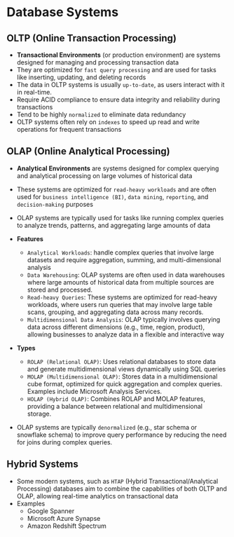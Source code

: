 # Database Systems

## OLTP (Online Transaction Processing)

- **Transactional Environments** (or production environment) are systems designed for managing and processing transaction data
- They are optimized for `fast query processing` and are used for tasks like inserting, updating, and deleting records
- The data in OLTP systems is usually `up-to-date`, as users interact with it in real-time.
- Require ACID compliance to ensure data integrity and reliability during transactions
- Tend to be highly `normalized` to eliminate data redundancy
- OLTP systems often rely on `indexes` to speed up read and write operations for frequent transactions

## OLAP (Online Analytical Processing)

- **Analytical Environments** are systems designed for complex querying and analytical processing on large volumes of historical data
- These systems are optimized for `read-heavy workloads` and are often used for `business intelligence (BI)`, `data mining`, `reporting`, and `decision-making` purposes
- OLAP systems are typically used for tasks like running complex queries to analyze trends, patterns, and aggregating large amounts of data

- **Features**
  - `Analytical Workloads`: handle complex queries that involve large datasets and require aggregation, summing, and multi-dimensional analysis
  - `Data Warehousing`: OLAP systems are often used in data warehouses where large amounts of historical data from multiple sources are stored and processed.
  - `Read-heavy Queries`: These systems are optimized for read-heavy workloads, where users run queries that may involve large table scans, grouping, and aggregating data across many records.
  - `Multidimensional Data Analysis`: OLAP typically involves querying data across different dimensions (e.g., time, region, product), allowing businesses to analyze data in a flexible and interactive way

- **Types**
  - `ROLAP (Relational OLAP)`: Uses relational databases to store data and generate multidimensional views dynamically using SQL queries
  - `MOLAP (Multidimensional OLAP)`: Stores data in a multidimensional cube format, optimized for quick aggregation and complex queries. Examples include Microsoft Analysis Services.
  - `HOLAP (Hybrid OLAP)`: Combines ROLAP and MOLAP features, providing a balance between relational and multidimensional storage.

- OLAP systems are typically `denormalized` (e.g., star schema or snowflake schema) to improve query performance by reducing the need for joins during complex queries.

## Hybrid Systems

- Some modern systems, such as `HTAP` (Hybrid Transactional/Analytical Processing) databases aim to combine the capabilities of both OLTP and OLAP, allowing real-time analytics on transactional data
- Examples
  - Google Spanner
  - Microsoft Azure Synapse
  - Amazon Redshift Spectrum
